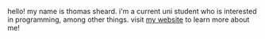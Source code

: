 hello! my name is thomas sheard. i'm a current uni student who is interested in programming, among other things. visit <a href="https://thomas.sheards.net" target="_blank">my website</a> to learn more about me!

